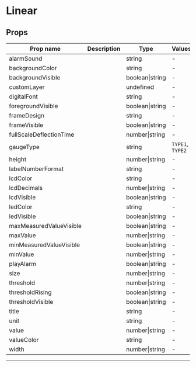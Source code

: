 # Linear

## Props

| Prop name               | Description | Type            | Values           | Default   |
| ----------------------- | ----------- | --------------- | ---------------- | --------- |
| alarmSound              |             | string          | -                | undefined |
| backgroundColor         |             | string          | -                | undefined |
| backgroundVisible       |             | boolean\|string | -                | undefined |
| customLayer             |             | undefined       | -                | undefined |
| digitalFont             |             | string          | -                | undefined |
| foregroundVisible       |             | boolean\|string | -                | undefined |
| frameDesign             |             | string          | -                | undefined |
| frameVisible            |             | boolean\|string | -                | undefined |
| fullScaleDeflectionTime |             | number\|string  | -                | undefined |
| gaugeType               |             | string          | `TYPE1`, `TYPE2` | undefined |
| height                  |             | number\|string  | -                | undefined |
| labelNumberFormat       |             | string          | -                | undefined |
| lcdColor                |             | string          | -                | undefined |
| lcdDecimals             |             | number\|string  | -                | undefined |
| lcdVisible              |             | boolean\|string | -                | undefined |
| ledColor                |             | string          | -                | undefined |
| ledVisible              |             | boolean\|string | -                | undefined |
| maxMeasuredValueVisible |             | boolean\|string | -                | undefined |
| maxValue                |             | number\|string  | -                | undefined |
| minMeasuredValueVisible |             | boolean\|string | -                | undefined |
| minValue                |             | number\|string  | -                | undefined |
| playAlarm               |             | boolean\|string | -                | undefined |
| size                    |             | number\|string  | -                | undefined |
| threshold               |             | number\|string  | -                | undefined |
| thresholdRising         |             | boolean\|string | -                | undefined |
| thresholdVisible        |             | boolean\|string | -                | undefined |
| title                   |             | string          | -                | undefined |
| unit                    |             | string          | -                | undefined |
| value                   |             | number\|string  | -                |           |
| valueColor              |             | string          | -                | undefined |
| width                   |             | number\|string  | -                | undefined |

---
